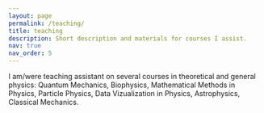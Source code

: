 ```yaml
---
layout: page
permalink: /teaching/
title: teaching
description: Short description and materials for courses I assist.
nav: true
nav_order: 5
---
```


I am/were teaching assistant on several courses in theoretical and general physics: Quantum Mechanics, Biophysics, Mathematical Methods in Physics, Particle Physics, Data Vizualization in Physics, Astrophysics, Classical Mechanics. 
